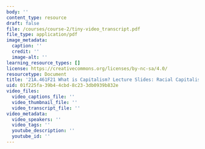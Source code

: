 ```yaml
---
body: ''
content_type: resource
draft: false
file: /courses/course-2/tiny-video_transcript.pdf
file_type: application/pdf
image_metadata:
  caption: ''
  credit: ''
  image-alt: ''
learning_resource_types: []
license: https://creativecommons.org/licenses/by-nc-sa/4.0/
resourcetype: Document
title: '21A.461F21 What is Capitalism? Lecture Slides: Racial Capitalism   '
uid: 01f225fa-39b4-4cbd-8c23-3db0939b832e
video_files:
  video_captions_file: ''
  video_thumbnail_file: ''
  video_transcript_file: ''
video_metadata:
  video_speakers: ''
  video_tags: ''
  youtube_description: ''
  youtube_id: ''
---
```

